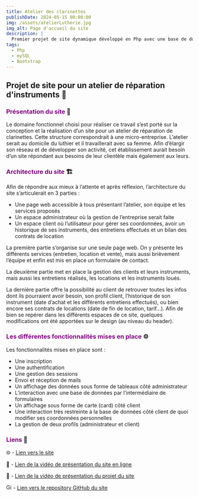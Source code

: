```yaml
---
title: Atelier des clarinettes
publishDate: 2024-05-15 00:00:00
img: /assets/atelierLutherie.jpg
img_alt: Page d'accueil du site
description: |
  Premier projet de site dynamique développé en Php avec une base de données mySQL.
tags:
  - Php
  - mySQL
  - Bootstrap
---
```


## Projet de site pour un atelier de réparation d'instruments 🎺

### <font color="purple">Présentation du site</font> 📝

Le domaine fonctionnel choisi pour réaliser ce travail s’est porté sur la conception et la réalisation d’un site pour un atelier de réparation de clarinettes. Cette structure correspondrait à une micro-entreprise. L’atelier serait au domicile du luthier et il travaillerait avec sa femme. Afin d’élargir son réseau et de développer son activité, cet établissement aurait besoin d’un site répondant aux besoins de leur clientèle mais également aux leurs.

### <font color="purple">Architecture du site</font> 🏗️

Afin de répondre aux mieux à l’attente et après réflexion, l’architecture du site s’articulerait en 3 parties :

- Une page web accessible à tous présentant l’atelier, son équipe et les services proposés
- Un espace administrateur où la gestion de l’entreprise serait faite
- Un espace client où l’utilisateur pour gérer ses coordonnées, avoir un historique de ses instruments, des entretiens effectués et un bilan des contrats de location

La première partie s’organise sur une seule page web. On y présente les différents services (entretien, location et vente), mais aussi brièvement l’équipe et enfin est mis en place un formulaire de contact.</br>

La deuxième partie met en place la gestion des clients et leurs instruments, mais aussi les entretiens réalisés, les locations et les instruments loués.</br>

La dernière partie offre la possibilité au client de retrouver toutes les infos dont ils pourraient avoir besoin, son profil client, l’historique de son instrument (date d’achat et les différents entretiens effectués), ou bien encore ses contrats de locations (date de fin de location, tarif…). Afin de bien se repérer dans les différents espaces de ce site, quelques modifications ont été apportées sur le design (au niveau du header).

### <font color="purple">Les différentes fonctionnalités mises en place</font> ⚙️

Les fonctionnalités mises en place sont :

- Une inscription
- Une authentification
- Une gestion des sessions
- Envoi et réception de mails
- Un affichage des données sous forme de tableaux côté administrateur
- L’interaction avec une base de données par l’intermédiaire de formulaires
- Un affichage sous forme de carte (card) côté client
- Une interaction très restreinte à la base de données côté client de quoi modifier ses coordonnées personnelles
- La gestion de deux profils (administrateur et client)

### <font color="purple">Liens</font> 🔗

🌐 - <a href="https://site-adc.nicolasblet.fr" target="_blank">Lien vers le site</a>

🎥 - <a href="https://1drv.ms/v/s!Anvag74D4iR_qC8Wmh6Xb8_YCYO5" target="_blank">Lien de la vidéo de présentation du site en ligne</a>

🎥 - <a href="https://1drv.ms/v/s!Anvag74D4iR_qBQ7QXsowgIMt_rO" target="_blank">Lien de la vidéo de présentation du projet du site</a>

<img src="https://github.githubassets.com/images/icons/emoji/octocat.png" alt="GitHub" width="15" height="15"> - <a href="https://github.com/N-BLET/Site_ADC/" target="_blank">Lien vers le repository GitHub du site</a>
